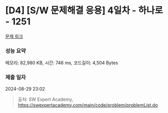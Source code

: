 # [D4] [S/W 문제해결 응용] 4일차 - 하나로 - 1251 

[문제 링크](https://swexpertacademy.com/main/code/problem/problemDetail.do?contestProbId=AV15StKqAQkCFAYD) 

### 성능 요약

메모리: 82,980 KB, 시간: 746 ms, 코드길이: 4,504 Bytes

### 제출 일자

2024-08-29 23:02



> 출처: SW Expert Academy, https://swexpertacademy.com/main/code/problem/problemList.do
